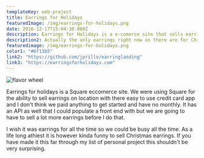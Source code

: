 ```yaml
---
templateKey: web-project
title: Earrings for Holidays
featuredImage: /img/earrings-for-holidays.png
date: 2016-12-17T15:04:10.000Z
description: Earrings for Holidays is a e-comerce site that sells earring but for holidays. 
description2: Actually the only earrings right now on there are for Christmas. Maybe we should have named it Christmas for Holidays. 
featuredimage: /img/earrings-for-holidays.png
color1: "#6f13b5"
link2: "https://github.com/jprillo/earringlanding"
link3: "https://earringsforholidays.com"
---
```


![flavor wheel](/img/earrings-for-holidays.png)

Earrings for holidays is a Square eccomerce site. We were using Square for the ability to sell earrings on location with there easy to use credit card app and I don't think we paid anything to get started and have no monthly. It has an API as well that I could populate a front end with but we are going to have to sell a lot more earrings before I do that. 

I wish it was earrings for all the time so we could be busy all the time. As a life long athiest it is however kinda funny to sell Christmas earrings. If you have made it this far through my list of personal project this shouldn't be very surprising. 

